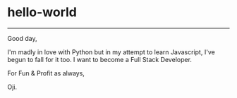 # hello-world
----------------------
Good day,

I'm madly in love with Python but in my attempt to learn Javascript, I've begun to fall for it too.
I want to become a Full Stack Developer.

For Fun & Profit as always,

Oji.
